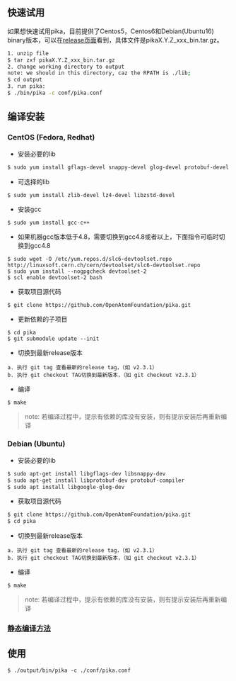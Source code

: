 ## 快速试用
  如果想快速试用pika，目前提供了Centos5，Centos6和Debian(Ubuntu16) binary版本，可以在[release页面](https://github.com/Qihoo360/pika/releases)看到，具体文件是pikaX.Y.Z_xxx_bin.tar.gz。

```bash
1. unzip file
$ tar zxf pikaX.Y.Z_xxx_bin.tar.gz
2. change working directory to output
note: we should in this directory, caz the RPATH is ./lib;
$ cd output
3. run pika:
$ ./bin/pika -c conf/pika.conf
```

## 编译安装
### CentOS (Fedora, Redhat)
* 安装必要的lib

```bash
$ sudo yum install gflags-devel snappy-devel glog-devel protobuf-devel
```

* 可选择的lib
```
$ sudo yum install zlib-devel lz4-devel libzstd-devel
```

* 安装gcc

```
$ sudo yum install gcc-c++
```
* 如果机器gcc版本低于4.8，需要切换到gcc4.8或者以上，下面指令可临时切换到gcc4.8

```
$ sudo wget -O /etc/yum.repos.d/slc6-devtoolset.repo http://linuxsoft.cern.ch/cern/devtoolset/slc6-devtoolset.repo
$ sudo yum install --nogpgcheck devtoolset-2
$ scl enable devtoolset-2 bash
```
* 获取项目源代码

```
$ git clone https://github.com/OpenAtomFoundation/pika.git
```
* 更新依赖的子项目

```
$ cd pika
$ git submodule update --init
```

* 切换到最新release版本

```
a. 执行 git tag 查看最新的release tag，（如 v2.3.1）
b. 执行 git checkout TAG切换到最新版本，（如 git checkout v2.3.1）
```

* 编译
 
```
$ make
```

> note: 若编译过程中，提示有依赖的库没有安装，则有提示安装后再重新编译

### Debian (Ubuntu)
* 安装必要的lib

```bash
$ sudo apt-get install libgflags-dev libsnappy-dev
$ sudo apt-get install libprotobuf-dev protobuf-compiler
$ sudo apt install libgoogle-glog-dev
```


* 获取项目源代码

```bash
$ git clone https://github.com/OpenAtomFoundation/pika.git
$ cd pika
```
* 切换到最新release版本

```
a. 执行 git tag 查看最新的release tag，（如 v2.3.1）
b. 执行 git checkout TAG切换到最新版本，（如 git checkout v2.3.1）
```

* 编译
```
$ make
```

> note: 若编译过程中，提示有依赖的库没有安装，则有提示安装后再重新编译

### [静态编译方法](https://github.com/OpenAtomFoundation/pika/issues/1148)


## 使用
```
$ ./output/bin/pika -c ./conf/pika.conf
```
